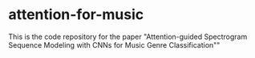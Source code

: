 # attention-for-music
This is the code repository for the paper "Attention-guided Spectrogram Sequence Modeling with CNNs for Music Genre Classification""
